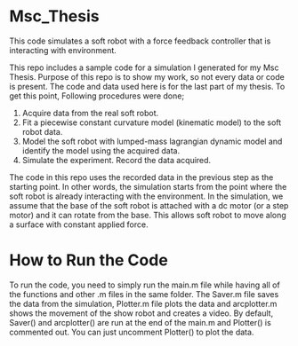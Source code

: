# Msc_Thesis 
This code simulates a soft robot with a force feedback controller that is interacting with environment. 

This repo includes a sample code for a simulation I generated for my Msc Thesis. Purpose of this repo is to show my work, so not every data or code is present. The code and data used here is for the last part of my thesis. To get this point, Following procedures were done;

1. Acquire data from the real soft robot.
2. Fit a piecewise constant curvature model (kinematic model) to the soft robot data.
3. Model the soft robot with lumped-mass lagrangian dynamic model and identify the model using the acquired data.
4. Simulate the experiment. Record the data acquired.

The code in this repo uses the recorded data in the previous step as the starting point. In other words, the simulation starts from the point where the soft robot is already interacting with the environment. In the simulation, we assume that the base of the soft robot is attached with a dc motor (or a step motor) and it can rotate from the base. This allows soft robot to move along a surface with constant applied force.

# How to Run the Code
To run the code, you need to simply run the main.m file while having all of the functions and other .m files in the same folder. The Saver.m file saves the data from the simulation, Plotter.m file plots the data and arcplotter.m shows the movement of the show robot and creates a video. By default, Saver() and arcplotter() are run at the end of the main.m and Plotter() is commented out. You can just uncomment Plotter() to plot the data.
